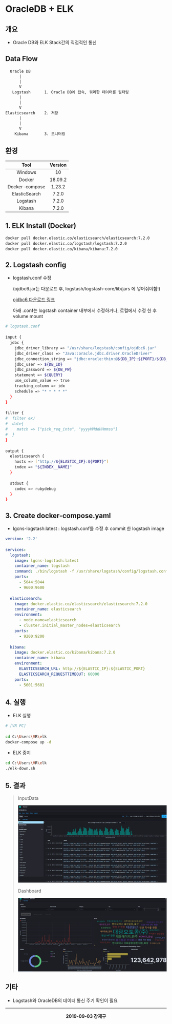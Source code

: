 
# **OracleDB + ELK**

## **개요**
 * Oracle DB와 ELK Stack간의 직접적인 통신

## **Data Flow**
```
  Oracle DB      
      |             
      |
      V
   Logstash      1. Oracle DB에 접속, 쿼리한 데이터를 필터링
      |
      |
      V
Elasticsearch    2. 저장
      |
      |
      V
    Kibana       3. 모니터링
```

## **환경**
|Tool|Version|
|:-:|:-:|
|Windows|10|
|Docker|18.09.2|
|Docker-compose|1.23.2|
|ElasticSearch|7.2.0|
|Logstash|7.2.0|
|Kibana|7.2.0|

## **1. ELK Install (Docker)**
```bash
docker pull docker.elastic.co/elasticsearch/elasticsearch:7.2.0
docker pull docker.elastic.co/logstash/logstash:7.2.0
docker pull docker.elastic.co/kibana/kibana:7.2.0
```

## **2. Logstash config**
* logstash.conf 수정

  (ojdbc6.jar는 다운로드 후, logstash/logstash-core/lib/jars 에 넣어줘야함!)

  [ojdbc6 다운로드 링크](https://www.oracle.com/database/technologies/jdbcdriver-ucp-downloads.html)

  아래 .conf는 logstash container 내부에서 수정하거나, 로컬에서 수정 한 후 volume mount
```bash
# logstash.conf

input {
  jdbc {
    jdbc_driver_library => "/usr/share/logstash/config/ojdbc6.jar"
    jdbc_driver_class => "Java::oracle.jdbc.driver.OracleDriver"
    jdbc_connection_string => "jdbc:oracle:thin:@${DB_IP}:${PORT}/${DB_NAME}"
    jdbc_user => ${DB_ID}
    jdbc_password => ${DB_PW}
    statement => ${QUERY}
    use_column_value => true
    tracking_column => idx
    schedule => "* * * * *"
  }
}

filter {
#  filter ex)   
#  date{
#    match => ["pick_req_inte", "yyyyMMddHHmmss"]
#  }
}

output {
  elasticsearch {
    hosts => ["http://${ELASTIC_IP}:${PORT}"]
    index => "${INDEX__NAME}"
  }

  stdout {
    codec => rubydebug
  }
}
```

## **3. Create docker-compose.yaml**

  * lgcns-logstash:latest : logstash.conf를 수정 후 commit 한 logstash image

```yml
version: '2.2'

services:
  logstash:
    image: lgcns-logstash:latest
    container_name: logstash
    command: ./bin/logstash -f /usr/share/logstash/config/logstash.conf
    ports:
      - 5044:5044
      - 9600:9600

  elasticsearch:
    image: docker.elastic.co/elasticsearch/elasticsearch:7.2.0
    container_name: elasticsearch
    environment:
      - node.name=elasticsearch
      - cluster.initial_master_nodes=elasticsearch
    ports:
      - 9200:9200

  kibana:
    image: docker.elastic.co/kibana/kibana:7.2.0
    container_name: kibana
    environment:
      ELASTICSEARCH_URL: http://${ELASTIC_IP}:${ELASTIC_PORT}
      ELASTICSEARCH_REQUESTTIMEOUT: 60000
    ports:
      - 5601:5601

```

## **4. 실행**

  * ELK 실행
```bash
# [VR PC] 

cd C:\Users\VR\elk
docker-compose up -d
```

  * ELK 중지
```bash
cd C:\Users\VR\elk
./elk-down.sh
```

## **5. 결과**
> InputData
>
> ![캡쳐1](./image1.JPG)
>
> Dashboard
>
> ![캡쳐2](./image2.JPG)

## **기타**

* Logstash와 OracleDB의 데이터 통신 주기 확인이 필요

---

**<center>2019-09-03 강재구</center>**

